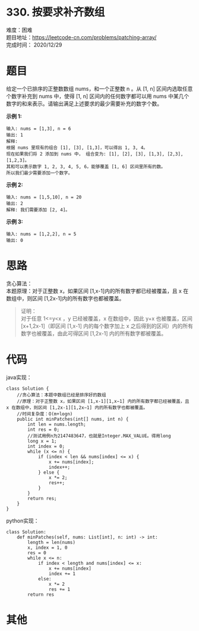 # 330. 按要求补齐数组
难度：困难   
题目地址：https://leetcode-cn.com/problems/patching-array/    
完成时间：  2020/12/29   
# 题目
给定一个已排序的正整数数组 nums，和一个正整数 n 。从 [1, n] 区间内选取任意个数字补充到 nums 中，使得 [1, n] 区间内的任何数字都可以用 nums 中某几个数字的和来表示。请输出满足上述要求的最少需要补充的数字个数。

**示例 1:**
```
输入: nums = [1,3], n = 6
输出: 1 
解释:
根据 nums 里现有的组合 [1], [3], [1,3]，可以得出 1, 3, 4。
现在如果我们将 2 添加到 nums 中， 组合变为: [1], [2], [3], [1,3], [2,3], [1,2,3]。
其和可以表示数字 1, 2, 3, 4, 5, 6，能够覆盖 [1, 6] 区间里所有的数。
所以我们最少需要添加一个数字。
```
**示例 2:**
```
输入: nums = [1,5,10], n = 20
输出: 2
解释: 我们需要添加 [2, 4]。
```
**示例 3:**
```
输入: nums = [1,2,2], n = 5
输出: 0
```
# 思路
贪心算法：    
本题原理：对于正整数 x，如果区间 [1,x-1]内的所有数字都已经被覆盖，且 x 在数组中，则区间 [1,2x-1]内的所有数字也都被覆盖。
>证明：   
对于任意 1<=y<x ，y 已经被覆盖，x 在数组中，因此 y+x 也被覆盖，区间 [x+1,2x-1]（即区间 [1,x-1] 内的每个数字加上 x 之后得到的区间）内的所有数字也被覆盖，由此可得区间 [1,2x-1] 内的所有数字都被覆盖。

# 代码
java实现：   
```
class Solution {
    //贪心算法：本题中数组已经是排序好的数组
    //原理：对于正整数 x，如果区间 [1,x-1][1,x−1] 内的所有数字都已经被覆盖，且 x 在数组中，则区间 [1,2x-1][1,2x−1] 内的所有数字也都被覆盖。
    //时间复杂度：O(m+logn)
    public int minPatches(int[] nums, int n) {
        int len = nums.length;
        int res = 0;
        //测试用例n为2147483647，也就是Integer.MAX_VALUE。得用long
        long x = 1;
        int index = 0;
        while (x <= n) {
            if (index < len && nums[index] <= x) {
                x += nums[index];
                index++;
            } else {
                x *= 2;
                res++;
            }
        }
        return res;
    }
}
```
python实现：   
```
class Solution:
    def minPatches(self, nums: List[int], n: int) -> int:
        length = len(nums)
        x, index = 1, 0
        res = 0
        while x <= n:
            if index < length and nums[index] <= x:
                x += nums[index]
                index += 1
            else:
                x *= 2
                res += 1
        return res
```
# 其他